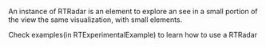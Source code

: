 An instance of RTRadar is an element to explore an see  in a small portion of the view the same visualization, with small elements.

Check examples(in RTExperimentalExample) to learn how to use a RTRadar